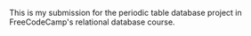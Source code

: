 This is my submission for the periodic table database project in FreeCodeCamp's relational database course.
